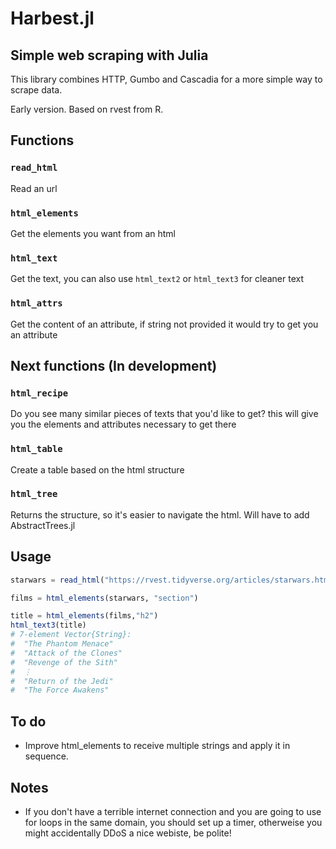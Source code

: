 # Harbest.jl
## Simple web scraping with Julia
This library combines HTTP, Gumbo and Cascadia for a more simple way to scrape data. 

Early version. Based on rvest from R.

## Functions

### `read_html`

Read an url

### `html_elements`

Get the elements you want from an html

### `html_text`

Get the text, you can also use `html_text2` or `html_text3` for cleaner text

### `html_attrs`

Get the content of an attribute, if string not provided it would try to get you an attribute

## Next functions (In development)

### `html_recipe`

Do you see many similar pieces of texts that you'd like to get? this will give you the elements and attributes necessary to get there

### `html_table`

Create a table based on the html structure

### `html_tree`

Returns the structure, so it's easier to navigate the html. Will have to add AbstractTrees.jl

## Usage

```julia
starwars = read_html("https://rvest.tidyverse.org/articles/starwars.html")

films = html_elements(starwars, "section")

title = html_elements(films,"h2")
html_text3(title)
# 7-element Vector{String}:
#  "The Phantom Menace"
#  "Attack of the Clones"
#  "Revenge of the Sith"
#  ⋮
#  "Return of the Jedi"
#  "The Force Awakens"
```

## To do
- Improve html_elements to receive multiple strings and apply it in sequence.

## Notes

- If you don't have a terrible internet connection and you are going to use for loops in the same domain, you should set up a timer, otherweise you might accidentally DDoS a nice webiste, be polite!